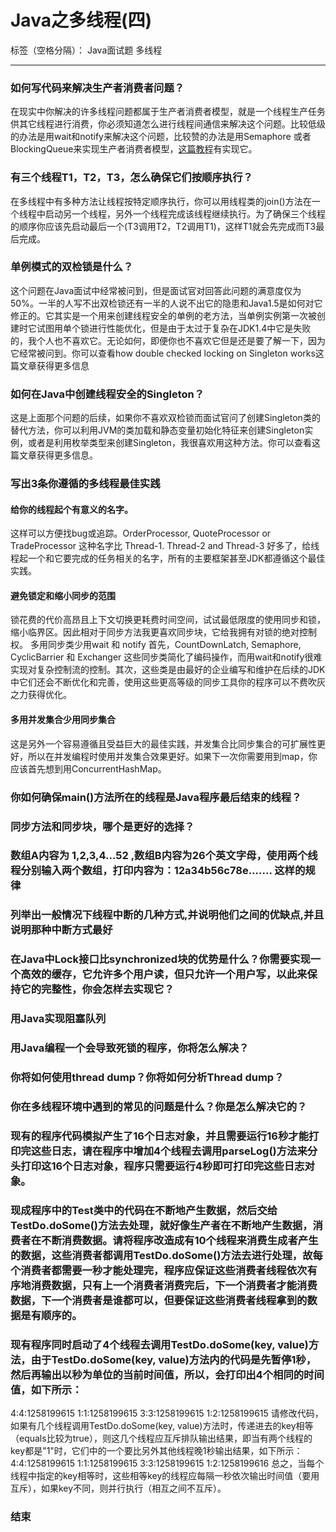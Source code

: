 ﻿# Java之多线程(四)

标签（空格分隔）： Java面试题 多线程

---

### 如何写代码来解决生产者消费者问题？
在现实中你解决的许多线程问题都属于生产者消费者模型，就是一个线程生产任务供其它线程进行消费，你必须知道怎么进行线程间通信来解决这个问题。比较低级的办法是用wait和notify来解决这个问题，比较赞的办法是用Semaphore 或者 BlockingQueue来实现生产者消费者模型，[这篇教程](http://javarevisited.blogspot.sg/2012/02/producer-consumer-design-pattern-with.html)有实现它。

### 有三个线程T1，T2，T3，怎么确保它们按顺序执行？
在多线程中有多种方法让线程按特定顺序执行，你可以用线程类的join()方法在一个线程中启动另一个线程，另外一个线程完成该线程继续执行。为了确保三个线程的顺序你应该先启动最后一个(T3调用T2，T2调用T1)，这样T1就会先完成而T3最后完成。

### 单例模式的双检锁是什么？
这个问题在Java面试中经常被问到，但是面试官对回答此问题的满意度仅为50%。一半的人写不出双检锁还有一半的人说不出它的隐患和Java1.5是如何对它修正的。它其实是一个用来创建线程安全的单例的老方法，当单例实例第一次被创建时它试图用单个锁进行性能优化，但是由于太过于复杂在JDK1.4中它是失败的，我个人也不喜欢它。无论如何，即便你也不喜欢它但是还是要了解一下，因为它经常被问到。你可以查看how double checked locking on Singleton works这篇文章获得更多信息

### 如何在Java中创建线程安全的Singleton？
这是上面那个问题的后续，如果你不喜欢双检锁而面试官问了创建Singleton类的替代方法，你可以利用JVM的类加载和静态变量初始化特征来创建Singleton实例，或者是利用枚举类型来创建Singleton，我很喜欢用这种方法。你可以查看这篇文章获得更多信息。

### 写出3条你遵循的多线程最佳实践

#### 给你的线程起个有意义的名字。 
这样可以方便找bug或追踪。OrderProcessor, QuoteProcessor or TradeProcessor 这种名字比 Thread-1. Thread-2 and Thread-3 好多了，给线程起一个和它要完成的任务相关的名字，所有的主要框架甚至JDK都遵循这个最佳实践。

#### 避免锁定和缩小同步的范围 
锁花费的代价高昂且上下文切换更耗费时间空间，试试最低限度的使用同步和锁，缩小临界区。因此相对于同步方法我更喜欢同步块，它给我拥有对锁的绝对控制权。
多用同步类少用wait 和 notify 首先，CountDownLatch, Semaphore, CyclicBarrier 和 Exchanger 这些同步类简化了编码操作，而用wait和notify很难实现对复杂控制流的控制。其次，这些类是由最好的企业编写和维护在后续的JDK中它们还会不断优化和完善，使用这些更高等级的同步工具你的程序可以不费吹灰之力获得优化。

#### 多用并发集合少用同步集合 
这是另外一个容易遵循且受益巨大的最佳实践，并发集合比同步集合的可扩展性更好，所以在并发编程时使用并发集合效果更好。如果下一次你需要用到map，你应该首先想到用ConcurrentHashMap。

### 你如何确保main()方法所在的线程是Java程序最后结束的线程？

### 同步方法和同步块，哪个是更好的选择？

### 数组A内容为 1,2,3,4...52 ,数组B内容为26个英文字母，使用两个线程分别输入两个数组，打印内容为：12a34b56c78e....... 这样的规律

### 列举出一般情况下线程中断的几种方式,并说明他们之间的优缺点,并且说明那种中断方式最好

### 在Java中Lock接口比synchronized块的优势是什么？你需要实现一个高效的缓存，它允许多个用户读，但只允许一个用户写，以此来保持它的完整性，你会怎样去实现它？ 

### 用Java实现阻塞队列

### 用Java编程一个会导致死锁的程序，你将怎么解决？

### 你将如何使用thread dump？你将如何分析Thread dump？

### 你在多线程环境中遇到的常见的问题是什么？你是怎么解决它的？ 

### 现有的程序代码模拟产生了16个日志对象，并且需要运行16秒才能打印完这些日志，请在程序中增加4个线程去调用parseLog()方法来分头打印这16个日志对象，程序只需要运行4秒即可打印完这些日志对象。

### 现成程序中的Test类中的代码在不断地产生数据，然后交给TestDo.doSome()方法去处理，就好像生产者在不断地产生数据，消费者在不断消费数据。请将程序改造成有10个线程来消费生成者产生的数据，这些消费者都调用TestDo.doSome()方法去进行处理，故每个消费者都需要一秒才能处理完，程序应保证这些消费者线程依次有序地消费数据，只有上一个消费者消费完后，下一个消费者才能消费数据，下一个消费者是谁都可以，但要保证这些消费者线程拿到的数据是有顺序的。

### 现有程序同时启动了4个线程去调用TestDo.doSome(key, value)方法，由于TestDo.doSome(key, value)方法内的代码是先暂停1秒，然后再输出以秒为单位的当前时间值，所以，会打印出4个相同的时间值，如下所示：
4:4:1258199615
1:1:1258199615
3:3:1258199615
1:2:1258199615
请修改代码，如果有几个线程调用TestDo.doSome(key, value)方法时，传递进去的key相等（equals比较为true），则这几个线程应互斥排队输出结果，即当有两个线程的key都是"1"时，它们中的一个要比另外其他线程晚1秒输出结果，如下所示：
4:4:1258199615
1:1:1258199615
3:3:1258199615
1:2:1258199616
总之，当每个线程中指定的key相等时，这些相等key的线程应每隔一秒依次输出时间值（要用互斥），如果key不同，则并行执行（相互之间不互斥）。


### 结束

